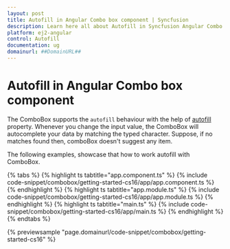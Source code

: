 ```yaml
---
layout: post
title: Autofill in Angular Combo box component | Syncfusion
description: Learn here all about Autofill in Syncfusion Angular Combo box component of Syncfusion Essential JS 2 and more.
platform: ej2-angular
control: Autofill 
documentation: ug
domainurl: ##DomainURL##
---
```


# Autofill in Angular Combo box component

The ComboBox supports the `autofill` behaviour with the help of [autofill](https://ej2.syncfusion.com/angular/documentation/api/combo-box#autofill) property. Whenever you change the input value, the ComboBox will autocomplete your data by matching the typed character. Suppose, if no matches found then, comboBox doesn't suggest any item.

The following examples, showcase that how to work autofill with ComboBox.

{% tabs %}
{% highlight ts tabtitle="app.component.ts" %}
{% include code-snippet/combobox/getting-started-cs16/app/app.component.ts %}
{% endhighlight %}
{% highlight ts tabtitle="app.module.ts" %}
{% include code-snippet/combobox/getting-started-cs16/app/app.module.ts %}
{% endhighlight %}
{% highlight ts tabtitle="main.ts" %}
{% include code-snippet/combobox/getting-started-cs16/app/main.ts %}
{% endhighlight %}
{% endtabs %}
  
{% previewsample "page.domainurl/code-snippet/combobox/getting-started-cs16" %}
